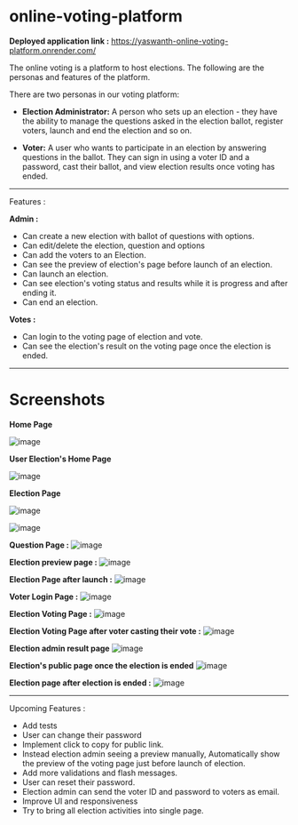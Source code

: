 # online-voting-platform  

**Deployed application link :** https://yaswanth-online-voting-platform.onrender.com/


The online voting is a platform to host elections. The following are the personas and features of the platform.

There are two personas in our voting platform:

- **Election Administrator:** A person who sets up an election - they have the ability to manage the questions asked in the election ballot, register voters, launch and 
end the election and so on.

- **Voter:** A user who wants to participate in an election by answering questions in the ballot. They can sign in using a voter ID and a password, 
cast their ballot, and view election results once voting has ended.

----

Features :

**Admin :** 

- Can create a new election with ballot of questions with options.
- Can edit/delete the election, question and options
- Can add the voters to an Election.
- Can see the preview of election's page before launch of an election.
- Can launch an election.
- Can see election's voting status and results while it is progress and after ending it.
- Can end an election.

**Votes :**

- Can login to the voting page of election and vote.
- Can see the election's result on the voting page once the election is ended.

------

# Screenshots 

**Home Page** 

![image](https://user-images.githubusercontent.com/53794102/210167455-dd585647-de3a-4a8e-9172-601320c6e42d.png)

**User Election's Home Page**

![image](https://user-images.githubusercontent.com/53794102/210167599-fdf158fe-65ba-454e-b500-b4984f29a040.png)

**Election Page**

![image](https://user-images.githubusercontent.com/53794102/210167638-492d2b29-6378-4841-9517-95aca58b23c8.png)

![image](https://user-images.githubusercontent.com/53794102/210167661-21163d0e-1cb4-4671-9692-6237e2b73283.png)

**Question Page :**
![image](https://user-images.githubusercontent.com/53794102/210167682-7080176c-6f66-4ac3-adf6-ba30d1f5c959.png)

**Election preview page :**
![image](https://user-images.githubusercontent.com/53794102/210167724-2348cc4e-6a05-47ac-9b9d-83dc71e1c4b0.png)

**Election Page after launch :**
![image](https://user-images.githubusercontent.com/53794102/210167747-02ee6b92-ee7a-471d-801d-dddde4b20d27.png)

**Voter Login Page :**
![image](https://user-images.githubusercontent.com/53794102/210167787-5974a396-30e5-44c6-b520-568b794489b2.png)

**Election Voting Page :**
![image](https://user-images.githubusercontent.com/53794102/210167807-bf9f3450-2df9-4a16-89fc-b352c97e6aac.png)


**Election Voting Page after voter casting their vote :**
![image](https://user-images.githubusercontent.com/53794102/210167837-f0aaaf66-da3c-4097-a384-8f3acbf9d8fa.png)

**Election admin result page**
![image](https://user-images.githubusercontent.com/53794102/210167879-4d467197-1c52-43d5-bcfd-246d8e73b51a.png)

**Election's public page once the election is ended**
![image](https://user-images.githubusercontent.com/53794102/210167893-bf708ece-1227-4feb-a312-ce2b0c409bf5.png)

**Election page after election is ended :**
![image](https://user-images.githubusercontent.com/53794102/210168297-73dec21b-bdb0-4a2e-a907-d5acdc0871fd.png)


-----

Upcoming Features :

- Add tests 
- User can change their password
- Implement click to copy for public link.
- Instead election admin seeing a preview manually, Automatically show the preview of the voting page just before launch of election.
- Add more validations and flash messages.
- User can reset their password.
- Election admin can send the voter ID and password to voters as email.
- Improve UI and responsiveness
- Try to bring all election activities into single page.





